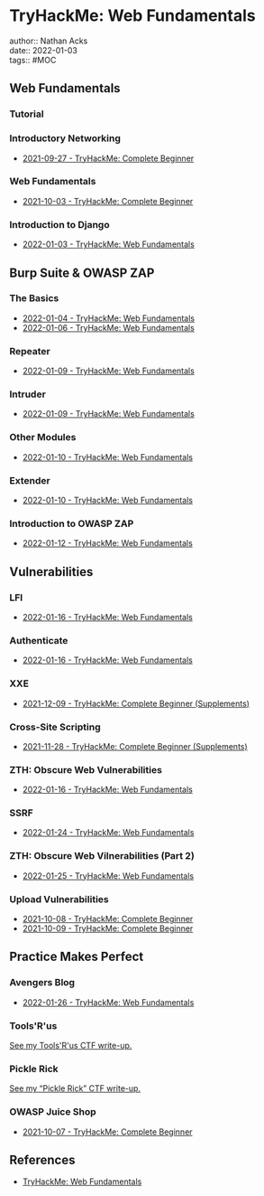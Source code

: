 # TryHackMe: Web Fundamentals

author:: Nathan Acks  
date:: 2022-01-03  
tags:: #MOC

## Web Fundamentals

### Tutorial

### Introductory Networking

* [2021-09-27 - TryHackMe: Complete Beginner](../log/2021-09-27-tryhackme-complete-beginner.md)

### Web Fundamentals

* [2021-10-03 - TryHackMe: Complete Beginner](../log/2021-10-03-tryhackme-complete-beginner.md)

### Introduction to Django

* [2022-01-03 - TryHackMe: Web Fundamentals](../log/2022-01-03-tryhackme-web-fundamentals.md)

## Burp Suite & OWASP ZAP

### The Basics

* [2022-01-04 - TryHackMe: Web Fundamentals](../log/2022-01-04-tryhackme-web-fundamentals.md)
* [2022-01-06 - TryHackMe: Web Fundamentals](../log/2022-01-06-tryhackme-web-fundamentals.md)

### Repeater

* [2022-01-09 - TryHackMe: Web Fundamentals](../log/2022-01-09-tryhackme-web-fundamentals.md)

### Intruder

* [2022-01-09 - TryHackMe: Web Fundamentals](../log/2022-01-09-tryhackme-web-fundamentals.md)

### Other Modules

* [2022-01-10 - TryHackMe: Web Fundamentals](../log/2022-01-10-tryhackme-web-fundamentals.md)

### Extender

* [2022-01-10 - TryHackMe: Web Fundamentals](../log/2022-01-10-tryhackme-web-fundamentals.md)

### Introduction to OWASP ZAP

* [2022-01-12 - TryHackMe: Web Fundamentals](../log/2022-01-12-tryhackme-web-fundamentals.md)

## Vulnerabilities

### LFI

* [2022-01-16 - TryHackMe: Web Fundamentals](../log/2022-01-16-tryhackme-web-fundamentals.md)

### Authenticate

* [2022-01-16 - TryHackMe: Web Fundamentals](../log/2022-01-16-tryhackme-web-fundamentals.md)

### XXE

* [2021-12-09 - TryHackMe: Complete Beginner (Supplements)](../log/2021-12-09-tryhackme-complete-beginner-supplements.md)

### Cross-Site Scripting

* [2021-11-28 - TryHackMe: Complete Beginner (Supplements)](../log/2021-11-28-tryhackme-complete-beginner-supplements.md)

### ZTH: Obscure Web Vulnerabilities

* [2022-01-16 - TryHackMe: Web Fundamentals](../log/2022-01-16-tryhackme-web-fundamentals.md)

### SSRF

* [2022-01-24 - TryHackMe: Web Fundamentals](../log/2022-01-24-tryhackme-web-fundamentals.md)

### ZTH: Obscure Web Vilnerabilities (Part 2)

* [2022-01-25 - TryHackMe: Web Fundamentals](../log/2022-01-25-tryhackme-web-fundamentals.md)

### Upload Vulnerabilities

* [2021-10-08 - TryHackMe: Complete Beginner](../log/2021-10-08-tryhackme-complete-beginner.md)
* [2021-10-09 - TryHackMe: Complete Beginner](../log/2021-10-09-tryhackme-complete-beginner.md)

## Practice Makes Perfect

### Avengers Blog

* [2022-01-26 - TryHackMe: Web Fundamentals](../log/2022-01-26-tryhackme-web-fundamentals.md)

### Tools'R'us

[See my Tools'R'us CTF write-up.](tryhackme-tools-r-us.md)

### Pickle Rick

[See my “Pickle Rick” CTF write-up.](../notes/tryhackme-pickle-rick.md)

### OWASP Juice Shop

* [2021-10-07 - TryHackMe: Complete Beginner](../log/2021-10-07-tryhackme-complete-beginner.md)

## References

* [TryHackMe: Web Fundamentals](https://tryhackme.com/path/outline/web)
